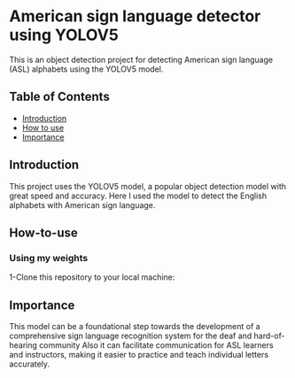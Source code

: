 # American sign language detector using YOLOV5
This is an object detection project for detecting American sign language (ASL) alphabets using the YOLOV5 model.
## Table of Contents
- [Introduction](#introduction)
- [How to use](#How-to-use)
-  [Importance](#Importance)
## Introduction
This project uses the YOLOV5 model, a popular object detection model with great speed and accuracy. Here I used the model to detect the English alphabets with American sign language.
## How-to-use
### Using my weights
1-Clone this repository to your local machine:
## Importance
This model can be a foundational step towards the development of a comprehensive sign language recognition system for the deaf and hard-of-hearing community Also it can facilitate communication for ASL learners and instructors, making it easier to practice and teach individual letters accurately. 
